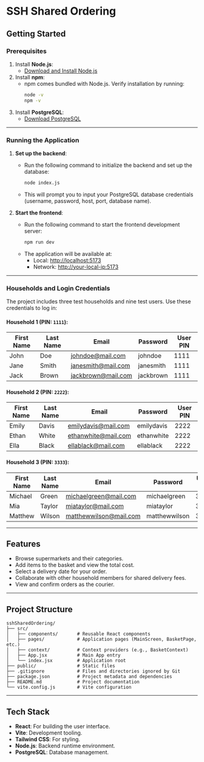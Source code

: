 # SSH Shared Ordering

## Getting Started

### Prerequisites

1. Install **Node.js**:
   - [Download and Install Node.js](https://nodejs.org/)
2. Install **npm**:
   - npm comes bundled with Node.js. Verify installation by running:
     ```bash
     node -v
     npm -v
     ```
3. Install **PostgreSQL**:
   - [Download PostgreSQL](https://www.postgresql.org/download/)

---

### Running the Application

1. **Set up the backend**:

   - Run the following command to initialize the backend and set up the database:
     ```bash
     node index.js
     ```
   - This will prompt you to input your PostgreSQL database credentials (username, password, host, port, database name).

2. **Start the frontend**:
   - Run the following command to start the frontend development server:
     ```bash
     npm run dev
     ```
   - The application will be available at:
     - Local: [http://localhost:5173](http://localhost:5173)
     - Network: [http://your-local-ip:5173](http://your-local-ip:5173)

---

### Households and Login Credentials

The project includes three test households and nine test users. Use these credentials to log in:

#### Household 1 (PIN: `1111`):

| First Name | Last Name | Email              | Password  | User PIN |
| ---------- | --------- | ------------------ | --------- | -------- |
| John       | Doe       | johndoe@mail.com   | johndoe   | 1111     |
| Jane       | Smith     | janesmith@mail.com | janesmith | 1111     |
| Jack       | Brown     | jackbrown@mail.com | jackbrown | 1111     |

#### Household 2 (PIN: `2222`):

| First Name | Last Name | Email               | Password   | User PIN |
| ---------- | --------- | ------------------- | ---------- | -------- |
| Emily      | Davis     | emilydavis@mail.com | emilydavis | 2222     |
| Ethan      | White     | ethanwhite@mail.com | ethanwhite | 2222     |
| Ella       | Black     | ellablack@mail.com  | ellablack  | 2222     |

#### Household 3 (PIN: `3333`):

| First Name | Last Name | Email                  | Password      | User PIN |
| ---------- | --------- | ---------------------- | ------------- | -------- |
| Michael    | Green     | michaelgreen@mail.com  | michaelgreen  | 3333     |
| Mia        | Taylor    | miataylor@mail.com     | miataylor     | 3333     |
| Matthew    | Wilson    | matthewwilson@mail.com | matthewwilson | 3333     |

---

## **Features**

- Browse supermarkets and their categories.
- Add items to the basket and view the total cost.
- Select a delivery date for your order.
- Collaborate with other household members for shared delivery fees.
- View and confirm orders as the courier.

---

## Project Structure

```
sshSharedOrdering/
├── src/
│   ├── components/       # Reusable React components
│   ├── pages/            # Application pages (MainScreen, BasketPage, etc.)
│   ├── context/          # Context providers (e.g., BasketContext)
│   ├── App.jsx           # Main App entry
│   └── index.jsx         # Application root
├── public/               # Static files
├── .gitignore            # Files and directories ignored by Git
├── package.json          # Project metadata and dependencies
├── README.md             # Project documentation
└── vite.config.js        # Vite configuration
```

---

## Tech Stack

- **React**: For building the user interface.
- **Vite**: Development tooling.
- **Tailwind CSS**: For styling.
- **Node.js**: Backend runtime environment.
- **PostgreSQL**: Database management.
